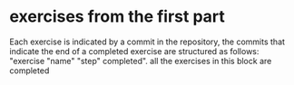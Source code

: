 # exercises from the first part

Each exercise is indicated by a commit in the repository, the commits that indicate the end of a completed exercise are structured as follows: "exercise "name" "step" completed".
all the exercises in this block are completed
